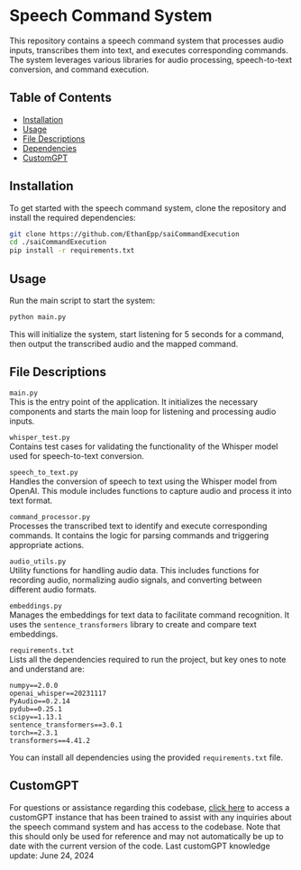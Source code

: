 # Speech Command System

This repository contains a speech command system that processes audio inputs, transcribes them into text, and executes corresponding commands. The system leverages various libraries for audio processing, speech-to-text conversion, and command execution.

## Table of Contents
- [Installation](#installation)
- [Usage](#usage)
- [File Descriptions](#file-descriptions)
- [Dependencies](#dependencies)
- [CustomGPT](#customgpt)

## Installation

To get started with the speech command system, clone the repository and install the required dependencies:

```bash
git clone https://github.com/EthanEpp/saiCommandExecution
cd ./saiCommandExecution
pip install -r requirements.txt
```

## Usage

Run the main script to start the system:

```bash
python main.py
```

This will initialize the system, start listening for 5 seconds for a command, then output the transcribed audio and the mapped command.

## File Descriptions

`main.py`\
This is the entry point of the application. It initializes the necessary components and starts the main loop for listening and processing audio inputs.

`whisper_test.py`\
Contains test cases for validating the functionality of the Whisper model used for speech-to-text conversion.

`speech_to_text.py`\
Handles the conversion of speech to text using the Whisper model from OpenAI. This module includes functions to capture audio and process it into text format.

`command_processor.py`\
Processes the transcribed text to identify and execute corresponding commands. It contains the logic for parsing commands and triggering appropriate actions.

`audio_utils.py`\
Utility functions for handling audio data. This includes functions for recording audio, normalizing audio signals, and converting between different audio formats.

`embeddings.py`\
Manages the embeddings for text data to facilitate command recognition. It uses the `sentence_transformers` library to create and compare text embeddings.

`requirements.txt`\
Lists all the dependencies required to run the project, but key ones to note and understand are:

```plaintext
numpy==2.0.0
openai_whisper==20231117
PyAudio==0.2.14
pydub==0.25.1
scipy==1.13.1
sentence_transformers==3.0.1
torch==2.3.1
transformers==4.41.2
```
You can install all dependencies using the provided `requirements.txt` file.


## CustomGPT

For questions or assistance regarding this codebase, [click here](https://chatgpt.com/g/g-ZEvSUqsh0-speech-commands-expert) to access a customGPT instance that has been trained to assist with any inquiries about the speech command system and has access to the codebase. Note that this should only be used for reference and may not automatically be up to date with the current version of the code. Last customGPT knowledge update: June 24, 2024
